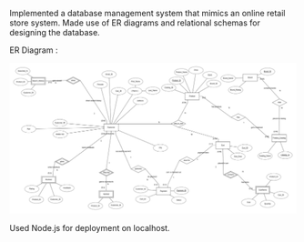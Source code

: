  Implemented a database management system that mimics an online retail store system. Made use of ER diagrams and relational schemas for designing the database.

ER Diagram :

![ER Diagram](ER%20Diagram.jpg)

Used Node.js for deployment on localhost.
